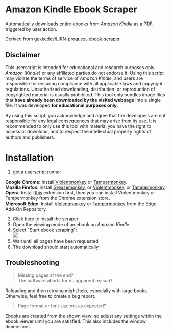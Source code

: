 # Amazon Kindle Ebook Scraper

Automatically downloads entire ebooks from _Amazon Kindle_ as a PDF, triggered by user action.

Derived from [gekkedev/LIRN-proquest-ebook-scraper](https://github.com/gekkedev/LIRN-proquest-ebook-scraper)

## Disclaimer

This userscript is intended for educational and research purposes only. _Amazon_ (_Kindle_) or any affiliated parties do not endorse it. Using this script may violate the terms of service of _Amazon Kindle_, and users are responsible for ensuring compliance with all applicable laws and copyright regulations. Unauthorized downloading, distribution, or reproduction of copyrighted material is usually prohibited. This tool only bundles image files that **have already been downloaded by the visited webpage** into a single file. It was developed **for educational purposes only**.

By using this script, you acknowledge and agree that the developers are not responsible for any legal consequences that may arise from its use. It is recommended to only use this tool with material you have the right to access or download, and to respect the intellectual property rights of authors and publishers.

# Installation

1. get a userscript runner

**Google Chrome**: Install [Violentmonkey](https://chrome.google.com/webstore/detail/violentmonkey/jinjaccalgkegednnccohejagnlnfdag) or [Tampermonkey](https://chrome.google.com/webstore/detail/tampermonkey/dhdgffkkebhmkfjojejmpbldmpobfkfo).  
**Mozilla Firefox**: Install [Greasemonkey](https://addons.mozilla.org/en-US/firefox/addon/greasemonkey/), or [Violentmonkey](https://addons.mozilla.org/en-US/firefox/addon/violentmonkey/), or [Tampermonkey](https://addons.mozilla.org/en-US/firefox/addon/tampermonkey/).  
**Opera**: Install [this](https://addons.opera.com/en/extensions/details/install-chrome-extensions/) extension first, then you can install Violentmonkey or Tampermonkey from the Chrome extension store.  
**Microsoft Edge**: Install [Violentmonkey](https://microsoftedge.microsoft.com/addons/detail/violentmonkey/eeagobfjdenkkddmbclomhiblgggliao) or [Tampermonkey](https://microsoftedge.microsoft.com/addons/detail/tampermonkey/iikmkjmpaadaobahmlepeloendndfphd) from the Edge Add-On Repository.

2. Click [here](https://raw.githubusercontent.com/gekkedev/kindle-scraper/main/kindle-ebook-scraper.user.js) to install the scraper
3. Open the viewing mode of an ebook on _Amazon Kindle_
4. Select "Start ebook scraping":  
   ![](1.png)
5. Wait until all pages have been requested
6. The download should start automatically

## Troubleshooting

> Missing pages at the end?  
> The software aborts for no apparent reason?

Reloading and then retrying might help, especially with large books. Otherwise, feel free to create a bug report.

> Page format or font size not as expected?

Ebooks are created from the shown view; so adjust any settings within the ebook viewer until you are satisfied. This also includes the window dimensions.

